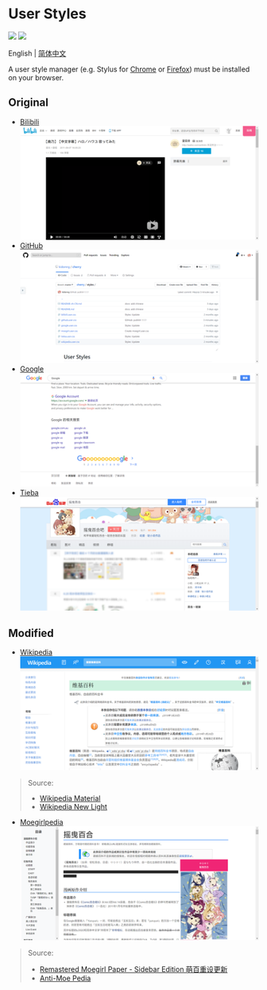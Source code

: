 # User Styles

![](https://img.shields.io/badge/ORIGINAL-4-blue.svg?style=for-the-badge)
![](https://img.shields.io/badge/MODIFIED-2-orange.svg?style=for-the-badge)

English | [简体中文](README-zh-CN.md)

A user style manager (e.g. Stylus for [Chrome](https://chrome.google.com/webstore/detail/stylus/clngdbkpkpeebahjckkjfobafhncgmne) or [Firefox](https://addons.mozilla.org/firefox/addon/styl-us/)) must be installed on your browser.

## Original

- [Bilibili](https://github.com/kidonng/cherry/raw/master/styles/bilibili.user.css)
  ![](screenshots/bilibili.png)
- [GitHub](https://github.com/kidonng/cherry/raw/master/styles/github.user.css)
  ![](screenshots/github.png)
- [Google](https://github.com/kidonng/cherry/raw/master/styles/google.user.css)
  ![](screenshots/google.png)
- [Tieba](https://github.com/kidonng/cherry/raw/master/styles/tieba.user.css)
  ![](screenshots/tieba.png)

## Modified

- [Wikipedia](https://github.com/kidonng/cherry/raw/master/styles/wikipedia.user.css)
  ![](screenshots/wikipedia.png)

> Source:
> - [Wikipedia Material](https://userstyles.org/styles/140009/wikipedia-material)
> - [Wikipedia New Light](https://userstyles.org/styles/139227/wikipedia-new-light)

- [Moegirlpedia](https://github.com/kidonng/cherry/raw/master/styles/moegirl.user.css)
  ![](screenshots/moegirlpedia.png)

> Source:
> - [Remastered Moegirl Paper - Sidebar Edition 萌百重设更新](https://userstyles.org/styles/163374/remastered-moegirl-paper-sidebar-edition)
> - [Anti-Moe Pedia](https://userstyles.org/styles/145419/anti-moe-pedia)
